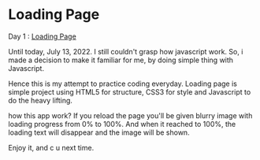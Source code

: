 # Loading Page

Day 1 : [Loading Page](ariesan.github.io/loading-page/)

Until today, July 13, 2022. I still couldn't grasp how javascript work. So, i made a decision to make it familiar for me, by doing simple thing with Javascript.

Hence this is my attempt to practice coding everyday. Loading page is simple project using HTML5 for structure, CSS3 for style and Javascript to do the heavy lifting. 

how this app work? If you reload the page you'll be given blurry image with loading progress from 0% to 100%. And when it reached to 100%, the loading text will disappear and the image will be shown.

Enjoy it, and c u next time.



